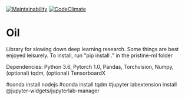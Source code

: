 [![Maintainability](https://api.codeclimate.com/v1/badges/a99a88d28ad37a79dbf6/maintainability)](https://codeclimate.com/github/mfinzi/pristine-ml)
[![CodeClimate](http://img.shields.io/codeclimate/mfinzi/pristine-ml.svg?style=flat)](https://codeclimate.com/github/mfinzi/pristine-ml
"CodeClimate")

# Oil

Library for slowing down deep learning research. Some things are best enjoyed leisurely.
To install, run "pip install ." in the pristine-ml folder

Dependencies: Python 3.6, Pytorch 1.0, Pandas, Torchvision, Numpy, (optional) tqdm, (optional) TensorboardX




#conda install nodejs
#conda install tqdm
#jupyter labextension install @jupyter-widgets/jupyterlab-manager
